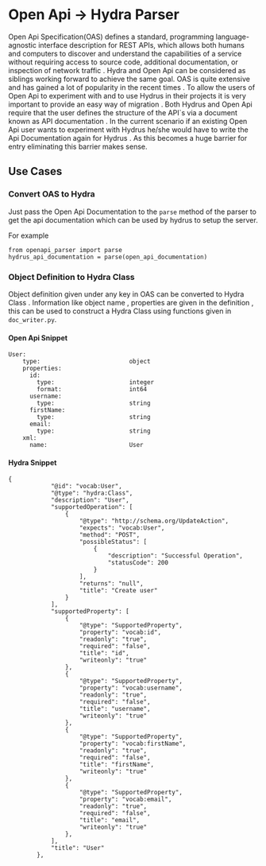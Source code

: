 # Open Api -> Hydra Parser 


Open Api Specification(OAS) defines a standard, programming language-agnostic interface description for REST APIs, which allows both humans and computers to discover and understand the capabilities of a service without requiring access to source code, additional documentation, or inspection of network traffic . Hydra and Open Api can be considered as siblings working forward to achieve the same goal. OAS is quite extensive and has gained a lot of popularity in the recent times . To allow the users of Open Api to experiment with and to use Hydrus in their projects it is very important to provide an easy way of migration . Both Hydrus and Open Api require that the user defines the structure of the API`s via a document known as API documentation . In the current scenario if an existing Open Api user wants to experiment with Hydrus he/she would have to write the Api Documentation again for Hydrus . As this becomes a huge barrier for entry eliminating this barrier makes sense.




## Use Cases 

### Convert OAS to Hydra 
Just pass the Open Api Documentation to the `parse` method of the parser to get the api documentation which can be used by hydrus to setup the server.

For example 

```
from openapi_parser import parse
hydrus_api_documentation = parse(open_api_documentation)
```
 
### Object Definition to Hydra Class 
Object definition given under any key in OAS can be converted to Hydra Class . Information like object name , properties are given in the definition , this can be used to construct a Hydra Class using functions given in `doc_writer.py`.

#### Open Api Snippet 
```
User:
    type:                         object
    properties:
      id:
        type:                     integer
        format:                   int64
      username:
        type:                     string
      firstName:
        type:                     string
      email:
        type:                     string
    xml:
      name:                       User
```

#### Hydra Snippet 
```
{
            "@id": "vocab:User",
            "@type": "hydra:Class",
            "description": "User",
            "supportedOperation": [
                {
                    "@type": "http://schema.org/UpdateAction",
                    "expects": "vocab:User",
                    "method": "POST",
                    "possibleStatus": [
                        {
                            "description": "Successful Operation",
                            "statusCode": 200
                        }
                    ],
                    "returns": "null",
                    "title": "Create user"
                }
            ],
            "supportedProperty": [
                {
                    "@type": "SupportedProperty",
                    "property": "vocab:id",
                    "readonly": "true",
                    "required": "false",
                    "title": "id",
                    "writeonly": "true"
                },
                {
                    "@type": "SupportedProperty",
                    "property": "vocab:username",
                    "readonly": "true",
                    "required": "false",
                    "title": "username",
                    "writeonly": "true"
                },
                {
                    "@type": "SupportedProperty",
                    "property": "vocab:firstName",
                    "readonly": "true",
                    "required": "false",
                    "title": "firstName",
                    "writeonly": "true"
                },
                {
                    "@type": "SupportedProperty",
                    "property": "vocab:email",
                    "readonly": "true",
                    "required": "false",
                    "title": "email",
                    "writeonly": "true"
                },
            ],
            "title": "User"
        },
```


